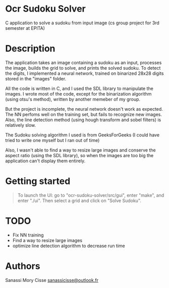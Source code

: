 # Ocr Sudoku Solver
C application to solve a sudoku from input image (cs group project for 3rd semester at EPITA)

# Description
The application takes an image containing a sudoku as an input, processes the image, builds the grid to solve, and prints the solved sudoku.
To detect the digits, I implemented a neural network, trained on binarized 28x28 digits stored in the "images" folder.

All the code is written in C, and I used the SDL library to manipulate the images. I wrote most of the code, except for the binarization algorithm (using otsu's method), written by another memeber of my group.

But the project is incomplete, the neural network doesn't work as expected. The NN perfoms well on the training set, but fails to recognize new images.
Also, the line detection method (using hough transform and sobel filters) is relatively slow.

The Sudoku solving algorithm I used is from GeeksForGeeks (I could have tried to write one myself but I ran out of time)

Also, I wasn't able to find a way to resize large images and conserve the aspect ratio (using the SDL library), so when the images are too big the application can't display them entirely.

# Getting started
> To launch the UI: go to "ocr-sudoku-solver/src/gui", enter "make", and enter "./ui". Then select a grid and click on "Solve Sudoku".

# TODO
- Fix NN training
- Find a way to resize large images
- optimize line detection algorithm to decrease run time

# Authors

Sanassi Mory Cisse
sanassicisse@outlook.fr
